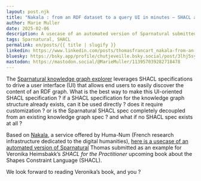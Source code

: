 ```yaml
---
layout: post.njk
title: "Nakala : from an RDF dataset to a query UI in minutes – SHACL automated generation and Sparnatural"
author: Marie Muller
date: 2025-02-06
description: A usecase of an automated version of Sparnatural submitted as an example for Veronika Heimsbakk’s "SHACL for the Practitioner" upcoming book
tags: Sparnatural, SHACL
permalink: en/posts/{{ title | slugify }}
linkedin: https://www.linkedin.com/posts/thomasfrancart_nakala-from-an-rdf-dataset-to-a-query-ui-activity-7293376368736698370-44Ns
bluesky: https://bsky.app/profile/chutjeveille.bsky.social/post/3lhj5sy4ojc2k
mastodon: https://mastodon.social/@MarieMuller/113957039282718478
---
```



The <a href="https://sparnatural.eu/">Sparnatural knowledge graph explorer</a> leverages SHACL specifications to drive a user interface (UI) that allows end users to easily discover the content of an RDF graph. What is the best way to make this UI-oriented SHACL specification ? if a SHACL specification for the knowledge graph structure already exists, can it be used directly ? does it require customization ? or is the Sparnatural SHACL spec completely decoupled from an existing knowledge graph spec ? and what if no SHACL spec exists at all ?

Based on <a href="https://www.nakala.fr/">Nakala</a>, a service offered by Huma-Num (French research infrastructure dedicated to the digital humanities), <a href="https://blog.sparna.fr/2025/02/06/nakala-from-an-rdf-dataset-to-a-query-ui-in-minutes-shacl-automated-generation-and-sparnatural/">here is a usecase of an automated version of Sparnatural</a> Thomas submitted as an example for Veronika Heimsbakk’s _SHACL for the Practitioner_ upcoming book about the Shapes Constraint Language (SHACL).

We look forward to reading Veronika’s book, and you ?